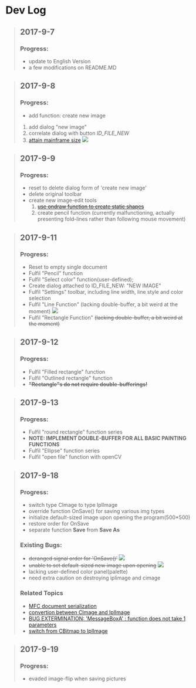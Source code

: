 ﻿# **Dev Log**

> ## 2017-9-7
> ### Progress:
> - update to English Version
> - a few modifications on README.MD

> ## 2017-9-8
> ### Progress:
> - add function: create new image
>  1. add dialog "new image"
>  2. correlate dialog with button *ID_FILE_NEW*
>  3. [attain mainframe size][1]  ![][2]

> ## 2017-9-9
> ### Progress:
> - reset to delete dialog form of 'create new image'
> - delete original toolbar
> - create new image-edit tools
>    1. ~~[use ondraw function to create static shapes][3]~~
>    2. create pencil function (currently malfunctioning, actually presenting fold-lines rather than following mouse movement)

> ## 2017-9-11
> ### Progress:
> - Reset to empty single document
> - Fulfil "Pencil" function
> - Fulfil "Select color" function(user-defined);
> - Create dialog attached to ID_FILE_NEW: "NEW IMAGE" 
> - Fulfil "Settings" toolbar, including line width, line style and color selection
> - Fulfil "Line Function" (lacking double-buffer, a bit weird at the moment)   ![][4]
> - Fulfil "Rectangle Function" ~~(lacking double-buffer, a bit weird at the moment)~~

> ## 2017-9-12
> ### Progress:
> - Fulfil "Filled rectangle" function
> - Fulfil "Outlined rectangle" function
> - ~~**"Rectangle"s do not require double-bufferings!**~~

> ## 2017-9-13
> ### Progress:
> - Fulfil "round rectangle" function series
> - **NOTE: IMPLEMENT DOUBLE-BUFFER FOR ALL BASIC PAINTING FUNCTIONS**
> - Fulfil "Ellipse" function series
> - Fulfil "open file" function with openCV

> ## 2017-9-18
> ### Progress:
> - switch type CImage to type IplImage
> - override function OnSave() for saving various img types
> - initialize default-sized image upon opening the program(500*500)
> - restore order for OnSave
> - separate function **Save** from **Save As**
> ### Existing Bugs:
> - ~~deranged signal order for 'OnSave()'~~ ![][9]
> - ~~unable to set default-sized new image upon opening~~ ![][9]
> - lacking user-defined color panel(palette)
> - need extra caution on destroying iplimage and cimage
> ### Related Topics
> - [MFC document serialization][5]
> - [convertion between CImage and IplImage][6]
> - [BUG EXTERMINATION: 'MessageBoxA' : function does not take 1 parameters][7]
> - [switch from CBitmap to IplImage][8]

> ## 2017-9-19
> ### Progress:
> - evaded image-flip when saving pictures



  [1]: http://jingyan.baidu.com/album/3ea51489c0b2d852e61bbac0.html
  [2]: https://img.shields.io/badge/completion-10%25-red.svg
  [3]: http://www.cnblogs.com/shenxiaolin/p/5295995.html  
  [4]: https://img.shields.io/badge/progress-30%-blue.svg
  [5]: http://www.cnblogs.com/superanyi/archive/2011/01/06/1929182.html
  [6]: http://blog.sina.com.cn/s/blog_6f4991630100n20k.html
  [7]: http://blog.csdn.net/yitaohust/article/details/3051931
  [8]: http://3y.uu456.com/bp_9qzpt1ix4e2p7v440mh4_1.html
  [9]: https://img.shields.io/badge/state-exterminated-brightgreen.svg
  
  
  
  
